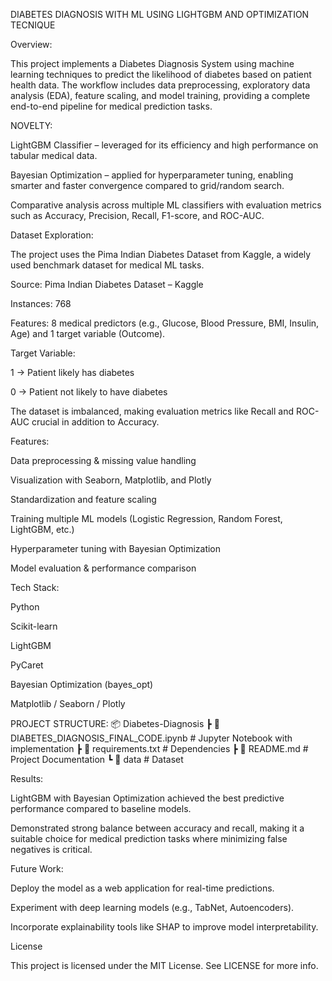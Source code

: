 DIABETES DIAGNOSIS WITH ML USING LIGHTGBM AND OPTIMIZATION TECNIQUE

Overview:

This project implements a Diabetes Diagnosis System using machine learning techniques to predict the likelihood of diabetes based on patient health data. The workflow includes data preprocessing, exploratory data analysis (EDA), feature scaling, and model training, providing a complete end-to-end pipeline for medical prediction tasks.



NOVELTY:

 LightGBM Classifier – leveraged for its efficiency and high performance on tabular medical data.

 Bayesian Optimization – applied for hyperparameter tuning, enabling smarter and faster convergence compared to grid/random search.

 Comparative analysis across multiple ML classifiers with evaluation metrics such as Accuracy, Precision, Recall, F1-score, and ROC-AUC.

 Dataset Exploration:

The project uses the Pima Indian Diabetes Dataset from Kaggle, a widely used benchmark dataset for medical ML tasks.

Source: Pima Indian Diabetes Dataset – Kaggle

Instances: 768

Features: 8 medical predictors (e.g., Glucose, Blood Pressure, BMI, Insulin, Age) and 1 target variable (Outcome).

Target Variable:

1 → Patient likely has diabetes

0 → Patient not likely to have diabetes

The dataset is imbalanced, making evaluation metrics like Recall and ROC-AUC crucial in addition to Accuracy.

Features:

Data preprocessing & missing value handling

Visualization with Seaborn, Matplotlib, and Plotly

Standardization and feature scaling

Training multiple ML models (Logistic Regression, Random Forest, LightGBM, etc.)

Hyperparameter tuning with Bayesian Optimization

Model evaluation & performance comparison

Tech Stack:

Python

Scikit-learn

LightGBM

PyCaret

Bayesian Optimization (bayes_opt)

Matplotlib / Seaborn / Plotly

PROJECT STRUCTURE:
📦 Diabetes-Diagnosis
 ┣ 📜 DIABETES_DIAGNOSIS_FINAL_CODE.ipynb   # Jupyter Notebook with implementation
 ┣ 📜 requirements.txt                      # Dependencies
 ┣ 📜 README.md                             # Project Documentation
 ┗ 📂 data                                  # Dataset


 Results:

LightGBM with Bayesian Optimization achieved the best predictive performance compared to baseline models.

Demonstrated strong balance between accuracy and recall, making it a suitable choice for medical prediction tasks where minimizing false negatives is critical.

Future Work:

Deploy the model as a web application for real-time predictions.

Experiment with deep learning models (e.g., TabNet, Autoencoders).

Incorporate explainability tools like SHAP to improve model interpretability.

License

This project is licensed under the MIT License. See LICENSE for more info.
